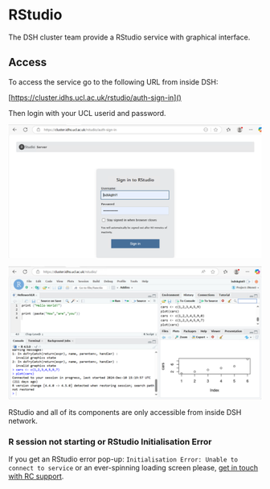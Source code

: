 # RStudio

The DSH cluster team provide a RStudio service with graphical interface.

## Access

To access the service go to the following URL from inside DSH:

[https://cluster.idhs.ucl.ac.uk/rstudio/auth-sign-in]()

Then login with your UCL userid and password.

![RStudio_login](img/RStudio_login.png)

![RStudio](img/RStudio.png)

RStudio and all of its components are only accessible from inside DSH network. 

### R session not starting or RStudio Initialisation Error

If you get an RStudio error pop-up: `Initialisation Error: Unable to connect to service` or an ever-spinning loading screen please, [get in touch with RC support](Contact_Us.md). 


